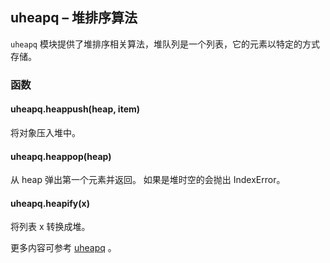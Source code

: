## **uheapq** – 堆排序算法

`uheapq` 模块提供了堆排序相关算法，堆队列是一个列表，它的元素以特定的方式存储。

### 函数

#### **uheapq.heappush**(heap, item)
将对象压入堆中。

#### **uheapq.heappop**(heap)
从 heap 弹出第一个元素并返回。 如果是堆时空的会抛出 IndexError。

#### **uheapq.heapify**(x)
将列表 x 转换成堆。

更多内容可参考 [uheapq](http://docs.micropython.org/en/latest/pyboard/library/uheapq.html)  。
